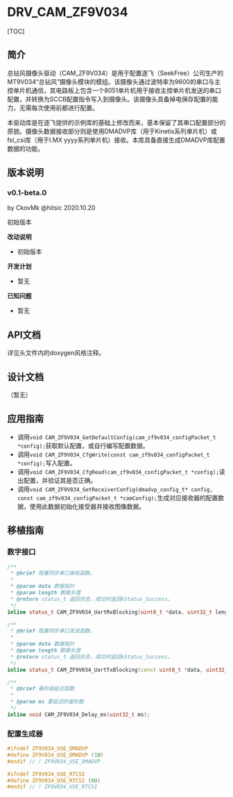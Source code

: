 # DRV_CAM_ZF9V034

[TOC]

## 简介

总钻风摄像头驱动（CAM_ZF9V034）是用于配置逐飞（SeekFree）公司生产的MT9V034“总钻风”摄像头模块的模组。该摄像头通过波特率为9600的串口与主控单片机通信，其电路板上包含一个8051单片机用于接收主控单片机发送的串口配置，并转换为SCCB配置指令写入到摄像头。该摄像头具备掉电保存配置的能力，无需每次使用前都进行配置。

本驱动库是在逐飞提供的示例库的基础上修改而来，基本保留了其串口配置部分的原貌。摄像头数据接收部分则是使用DMADVP库（用于Kinetis系列单片机）或fsl_csi库（用于I.MX yyyy系列单片机）接收。本库具备直接生成DMADVP库配置数据的功能。



## 版本说明

### v0.1-beta.0

by CkovMk @hitsic 2020.10.20

初始版本

**改动说明**

- 初始版本

**开发计划**

- 暂无

**已知问题**

- 暂无



## API文档

详见头文件内的doxygen风格注释。



## 设计文档

（暂无）



## 应用指南

- 调用`void CAM_ZF9V034_GetDefaultConfig(cam_zf9v034_configPacket_t *config);`获取默认配置，或自行编写配置数据。
- 调用`void CAM_ZF9V034_CfgWrite(const cam_zf9v034_configPacket_t *config);`写入配置。
- 调用`void CAM_ZF9V034_CfgRead(cam_zf9v034_configPacket_t *config);`读出配置，并验证其是否正确。
- 调用`void CAM_ZF9V034_GetReceiverConfig(dmadvp_config_t* config, const cam_zf9v034_configPacket_t *camConfig);`生成对应接收器的配置数据，使用此数据初始化接受器并接收图像数据。





## 移植指南

### 数字接口

```c++
/**
 * @brief 阻塞同步串口接收函数。
 * 
 * @param data 数据指针
 * @param length 数据长度
 * @return status_t 返回状态，成功时返回kStatus_Success。
 */
inline status_t CAM_ZF9V034_UartRxBlocking(uint8_t *data, uint32_t length);

/**
 * @brief 阻塞同步串口发送函数。
 * 
 * @param data 数据指针
 * @param length 数据长度
 * @return status_t 返回状态，成功时返回kStatus_Success。
 */
inline status_t CAM_ZF9V034_UartTxBlocking(const uint8_t *data, uint32_t length);

/**
 * @brief 毫秒级延迟函数
 * 
 * @param ms 要延迟的毫秒数
 */
inline void CAM_ZF9V034_Delay_ms(uint32_t ms);
```



### 配置生成器

```c++
#ifndef ZF9V034_USE_DMADVP
#define ZF9V034_USE_DMADVP (1U)
#endif // ! ZF9V034_USE_DMADVP

#ifndef ZF9V034_USE_RTCSI
#define ZF9V034_USE_RTCSI (0U)
#endif // ! ZF9V034_USE_RTCSI
```





